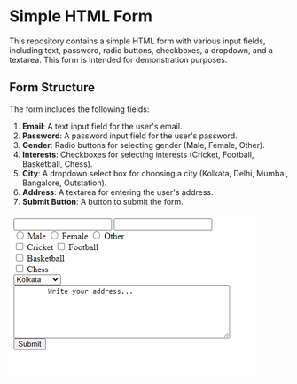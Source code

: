 # Simple HTML Form

This repository contains a simple HTML form with various input fields, including text, password, radio buttons, checkboxes, a dropdown, and a textarea. This form is intended for demonstration purposes.

## Form Structure

The form includes the following fields:

1. **Email**: A text input field for the user's email.
2. **Password**: A password input field for the user's password.
3. **Gender**: Radio buttons for selecting gender (Male, Female, Other).
4. **Interests**: Checkboxes for selecting interests (Cricket, Football, Basketball, Chess).
5. **City**: A dropdown select box for choosing a city (Kolkata, Delhi, Mumbai, Bangalore, Outstation).
6. **Address**: A textarea for entering the user's address.
7. **Submit Button**: A button to submit the form.
<img src="form.png" alt="Form Preview" />
